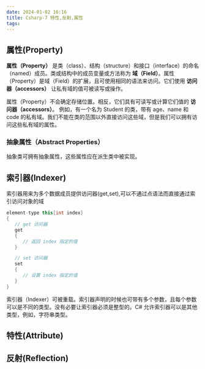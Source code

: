 ```yaml
---
date: 2024-01-02 16:16
title: Csharp-7 特性,反射,属性
tags:
---
```

## 属性(Property)
**属性（Property）** 是类（class）、结构（structure）和接口（interface）的命名（named）成员。类或结构中的成员变量或方法称为 **域（Field）**。属性（Property）是域（Field）的扩展，且可使用相同的语法来访问。它们使用 **访问器（accessors）** 让私有域的值可被读写或操作。

属性（Property）不会确定存储位置。相反，它们具有可读写或计算它们值的 **访问器（accessors）**。
例如，有一个名为 Student 的类，带有 age、name 和 code 的私有域。我们不能在类的范围以外直接访问这些域，但是我们可以拥有访问这些私有域的属性。

### 抽象属性（Abstract Properties）

抽象类可拥有抽象属性，这些属性应在派生类中被实现。

## 索引器(Indexer)
索引器用来为多个数据成员提供访问器(get,set),可以不通过点语法而直接通过索引访问对象的域

```C#
element-type this[int index] 
{
   // get 访问器
   get 
   {
      // 返回 index 指定的值
   }

   // set 访问器
   set 
   {
      // 设置 index 指定的值 
   }
}
```

索引器（Indexer）可被重载。索引器声明的时候也可带有多个参数，且每个参数可以是不同的类型。没有必要让索引器必须是整型的。C# 允许索引器可以是其他类型，例如，字符串类型。

## 特性(Attribute)



## 反射(Reflection)

